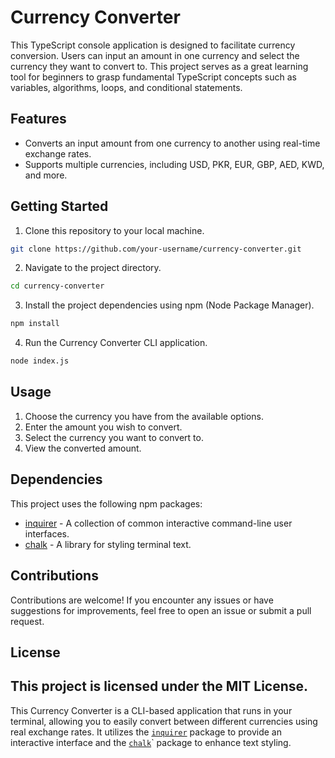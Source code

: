 # Currency Converter

This TypeScript console application is designed to facilitate currency conversion. Users can input an amount in one currency and select the currency they want to convert to. This project serves as a great learning tool for beginners to grasp fundamental TypeScript concepts such as variables, algorithms, loops, and conditional statements.

## Features

- Converts an input amount from one currency to another using real-time exchange rates.
- Supports multiple currencies, including USD, PKR, EUR, GBP, AED, KWD, and more.

## Getting Started

1. Clone this repository to your local machine.

```bash
git clone https://github.com/your-username/currency-converter.git
```

2. Navigate to the project directory.

```bash
cd currency-converter
```

3. Install the project dependencies using npm (Node Package Manager).

```bash
npm install
```

4. Run the Currency Converter CLI application.

```bash
node index.js
```

## Usage

1. Choose the currency you have from the available options.
2. Enter the amount you wish to convert.
3. Select the currency you want to convert to.
4. View the converted amount.

## Dependencies

This project uses the following npm packages:
- [inquirer](https://www.npmjs.com/package/inquirer) - A collection of common interactive command-line user interfaces.
- [chalk](https://www.npmjs.com/package/chalk) - A library for styling terminal text.

## Contributions

Contributions are welcome! If you encounter any issues or have suggestions for improvements, feel free to open an issue or submit a pull request.

## License

This project is licensed under the MIT License.
---

This Currency Converter is a CLI-based application that runs in your terminal, allowing you to easily convert between different currencies using real exchange rates. It utilizes the [`inquirer`](https://www.npmjs.com/package/inquirer) package to provide an interactive interface and the [`chalk`](https://www.npmjs.com/package/chalk)` package to enhance text styling.
